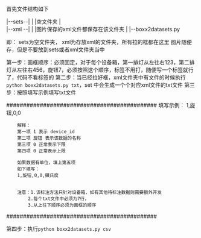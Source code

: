 首先文件结构如下

|--sets--|
|        |空文件夹
|        
|--xml --|
|        |图片保存的xml文件都保存在该文件夹
|
|--boxx2datasets.py

即：
sets为空文件夹，
xml为存放xml的文件夹，所有拉的框都在这里
图片随便存，但是不要放到sets或者xml文件夹当中


第一步：画框顺序：必须固定，对于每个设备箱，第一排灯从左往右123，第二排灯从左往右456，旋钮7，必须按照这个顺序，标签不用打，随便写一个标签就行了，代码不看标签的
第二步：当已经拉好框，xml文件夹中有文件的时候执行 `python boxx2datasets.py txt`，set 中会生成一个个对应xml文件的txt文件
第三步：按照填写示例填写txt文件

#############################################
    填写示例：
        1,旋钮,0,0

        解释：
        第一项 1 表示 device_id
        第二项 旋钮 表示该数据的名称
        第三项 0 正常表示下限
        第四项 0 正常表示上限

        如果数据有单位，填上第五项
        如下填写：
        1,旋钮,0,0,摄氏度


        注意：1.该标注方法只针对设备箱，如有其他待标注数据则需要额外开发
            2.每个txt文件中必须为7行，
            3.从上往下顺序必须为画框的顺序
#############################################

第四步：执行`python boxx2datasets.py csv`
